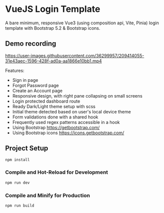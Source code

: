 # VueJS Login Template

A bare minimum, responsive Vue3 (using composition api, Vite, Pinia) login template with Bootstrap 5.2 & Bootstrap icons.

## Demo recording
https://user-images.githubusercontent.com/36299957/209414055-31e43aec-1596-428f-ad0a-aa1866e10bb1.mp4

Features:
* Sign in page
* Forgot Password page
* Create an Account page
* Responsive design, with right pane collapsing on small screens
* Login protected dashboard route
* Ready Dark/Light theme setup with scss
* Initial theme detected based on user's local device theme
* Form validations done with a shared hook
* Frequently used regex patterns accessible in a hook
* Using Bootstrap https://getbootstrap.com/
* Using Bootstrap icons https://icons.getbootstrap.com/


## Project Setup

```sh
npm install
```

### Compile and Hot-Reload for Development

```sh
npm run dev
```

### Compile and Minify for Production

```sh
npm run build
```
